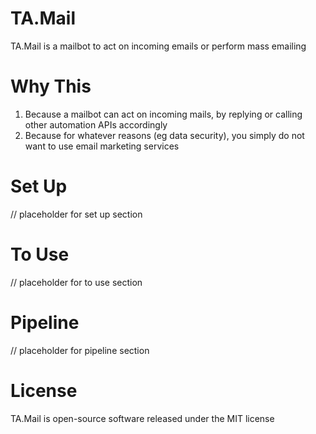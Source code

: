 # TA.Mail
TA.Mail is a mailbot to act on incoming emails or perform mass emailing

# Why This
1. Because a mailbot can act on incoming mails, by replying or calling other automation APIs accordingly
2. Because for whatever reasons (eg data security), you simply do not want to use email marketing services

# Set Up
// placeholder for set up section

# To Use
// placeholder for to use section

# Pipeline
// placeholder for pipeline section

# License
TA.Mail is open-source software released under the MIT license
